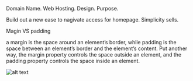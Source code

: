 Domain Name.
Web Hosting.
Design.
Purpose.


Build out a new ease to nagivate access for homepage. Simplicity sells.


Magin VS padding

a margin is the space around an element’s border, 
while padding is the space between an element’s 
border and the element’s content. Put another way, 
the margin property controls the space outside an 
element, and the padding property controls the space 
inside an element.


![alt text](https://blog.hubspot.com/hs-fs/hubfs/Google%20Drive%20Integration/Update%20css%20margin%20vs%20padding-1.png?width=1000&name=Update%20css%20margin%20vs%20padding-1.png) 
